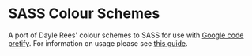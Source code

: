SASS Colour Schemes
===================

A port of Dayle Rees' colour schemes to SASS for use with  [Google code pretify](https://code.google.com/p/google-code-prettify/ "Google code prettify"). For information on usage please see [this guide](http://www.bensmith.io/beautiful-code-snippets-using-prettify-js "Beautiful code snippets using prettify.js").
